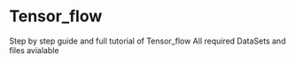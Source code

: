 # Tensor_flow
Step by step guide and full tutorial of Tensor_flow
All required DataSets and files avialable 
